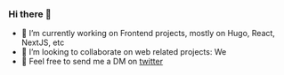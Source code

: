 ### Hi there 👋

<!--
**ccthecode/ccthecode** is a ✨ _special_ ✨ repository because its `README.md` (this file) appears on your GitHub profile.
-->

- 🔭 I’m currently working on Frontend projects, mostly on Hugo, React, NextJS, etc
- 👯 I’m looking to collaborate on web related projects: We
- 💬 Feel free to send me a DM on [twitter](https://twitter.com/ccthecode)
